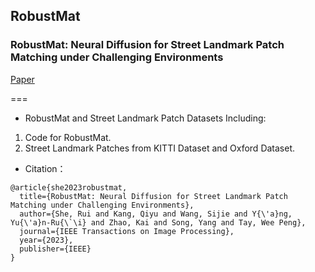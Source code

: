 ## RobustMat

### RobustMat: Neural Diffusion for Street Landmark Patch Matching under Challenging Environments

[Paper](https://ieeexplore.ieee.org/document/10268340)

===

* RobustMat and Street Landmark Patch Datasets 
Including:  
1. Code for RobustMat. 
2. Street Landmark Patches from KITTI Dataset and Oxford Dataset.
   
* Citation：

```
@article{she2023robustmat,
  title={RobustMat: Neural Diffusion for Street Landmark Patch Matching under Challenging Environments},
  author={She, Rui and Kang, Qiyu and Wang, Sijie and Y{\'a}ng, Yu{\'a}n-Ru{\`\i} and Zhao, Kai and Song, Yang and Tay, Wee Peng},
  journal={IEEE Transactions on Image Processing},
  year={2023},
  publisher={IEEE}
}
```
